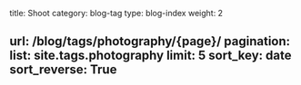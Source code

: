 title: Shoot
category: blog-tag
type: blog-index
weight: 2

url: /blog/tags/photography/{page}/
pagination:
    list: site.tags.photography
    limit: 5
    sort_key: date
    sort_reverse: True
---
